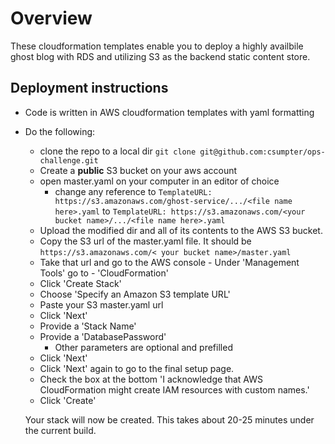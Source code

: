 # Overview

These cloudformation templates enable you to deploy a highly availbile ghost blog with RDS and utilizing S3 as the backend static content store.

## Deployment instructions

* Code is written in AWS cloudformation templates with yaml formatting
* Do the following:
  * clone the repo to a local dir `git clone git@github.com:csumpter/ops-challenge.git`
  * Create a __public__ S3 bucket on your aws account
  * open master.yaml on your computer in an editor of choice
    * change any reference to `TemplateURL: https://s3.amazonaws.com/ghost-service/.../<file name here>.yaml` to `TemplateURL: https://s3.amazonaws.com/<your bucket name>/.../<file name here>.yaml`
  * Upload the modified dir and all of its contents to the AWS S3 bucket.
  * Copy the S3 url of the master.yaml file. It should be `https://s3.amazonaws.com/< your bucket name>/master.yaml`
  * Take that url and go to the AWS console - Under 'Management Tools' go to - 'CloudFormation'
  * Click 'Create Stack'
  * Choose 'Specify an Amazon S3 template URL'
  * Paste your S3 master.yaml url
  * Click 'Next'
  * Provide a 'Stack Name'
  * Provide a 'DatabasePassword'
     * Other parameters are optional and prefilled
  * Click 'Next'
  * Click 'Next' again to go to the final setup page.
  * Check the box at the bottom 'I acknowledge that AWS CloudFormation might create IAM resources with custom names.'
  * Click 'Create'

  Your stack will now be created. This takes about 20-25 minutes under the current build.